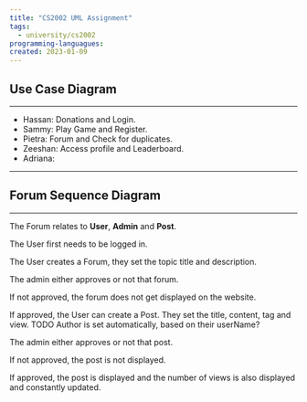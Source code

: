 ```yaml
---
title: "CS2002 UML Assignment"
tags:
  - university/cs2002
programming-languagues:
created: 2023-01-09
---
```

## Use Case Diagram
---
- Hassan: Donations and Login.
- Sammy: Play Game and Register.
- Pietra: Forum and Check for duplicates.
- Zeeshan: Access profile and Leaderboard.
- Adriana: 

---
## Forum Sequence Diagram
---
The Forum relates to **User**, **Admin** and **Post**.

The User first needs to be logged in.

The User creates a Forum, they set the topic title and description.

The admin either approves or not that forum.

If not approved, the forum does not get displayed on the website.

If approved, the User can create a Post. They set the title, content, tag and view. TODO Author is set automatically, based on their userName?

The admin either approves or not that post.

If not approved, the post is not displayed.

If approved, the post is displayed and the number of views is also displayed and constantly updated.